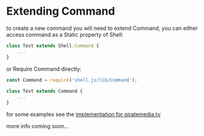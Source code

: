 # Extending Command

to create a new command you will need to extend Command, you can either access command as a Static property of Shell:
```js
class Test extends Shell.Command {
    ...
}
```
 
or Require Command directly:
```js
const Command = require('shell.js/lib/Command');
 
class Test extends Command {
    ...
}
```

for some examples see the [implementation for piratemedia.tv](https://github.com/eliotstocker/piratemedia.tv/tree/master/fs/bin)

more info coming soon...